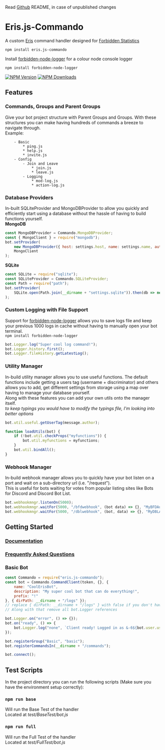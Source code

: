 Read [Github](https://github.com/Forbidden-Duck/eris.js-commando) README, in case of unpublished changes
# Eris.js-Commando
A custom [Eris](https://github.com/abalabahaha/eris) command handler designed for [Forbidden Statistics](https://github.com/Forbidden-Duck/ForbiddenStatistics)

```
npm install eris.js-commando
```

Install [forbidden-node-logger](https://github.com/Forbidden-Duck/forbidden-node-logger) for a colour node console logger
```
npm install forbidden-node-logger
```
[![NPM Version](https://badgen.net/npm/v/eris.js-commando)](https://www.npmjs.com/package/eris.js-commando)
[![NPM Downloads](https://badgen.net/npm/dm/eris.js-commando)](https://www.npmjs.com/package/eris.js-commando)

## **Features**

### Commands, Groups and Parent Groups
Give your bot project structure with Parent Groups and Groups. With these structures you can make having hundreds of commands a breeze to navigate through.\
Example:
```
    - Basic
        * ping.js
        * help.js
        * invite.js
    - Config
        - Join and Leave
            * join.js
            * leave.js
        - Logging
            * mod-log.js
            * action-log.js
```

### Database Providers
In-built SQLiteProvider and MongoDBProvider to allow you quickly and efficiently start using a database without the hassle of having to build functions yourself.\
**MongoDB**
```js
const MongoDBProvider = Commando.MongoDBProvider;
const { MongoClient } = require("mongodb");
bot.setProvider(
    new MongoDBProvider({ host: settings.host, name: settings.name, auth: settings.auth }),
    MongoClient
);
```
**SQLite**
```js
const SQLite = require("sqlite");
const SQLiteProvider = Commando.SQLiteProvider;
const Path = require("path");
bot.setProvider(
    SQLite.open(Path.join(__dirname + "settings.sqlite")).then(db => new sqlite(db))
);
```

### Custom Logging with File Support
Support for [forbidden-node-logger](https://github.com/Forbidden-Duck/forbidden-node-logger) allows you to save logs file and keep your previous 1000 logs in cache without having to manually open your bot terminal.\
`npm install forbidden-node-logger`
```js
bot.Logger.log("Super cool log command!");
bot.Logger.history.first();
bot.Logger.fileHistory.getLatestLog();
```

### Utility Manager
In-build utility manager allows you to use useful functions. The default functions include getting a users tag (username + discriminator) and others allows you to add, get different settings from storage using a map over having to manage your database yourself.\
Along with these features you can add your own utils onto the manager itself.\
*to keep typings you would have to modify the typings file, I'm looking into better options*
```js
bot.util.useful.getUserTag(message.author);
```
```js
function loadUtils(bot) {
    if (!bot.util.checkProps("myfunctions")) {
        bot.util.myfunctions = myfunctions;
    }
    bot.util.bindAll();
}
```

### Webhook Manager
In-build webhook manager allows you to quickly have your bot listen on a port and wait on a sub-directory url (i.e. "/request").\
This is useful for bots waiting for votes from popular listing sites like Bots for Discord and Discord Bot List.
```js
bot.webhookmngr.listenOn(5000);
bot.webhookmngr.waitFor(5000, "/bfdwebhook", (bot data) => {}, "MyBFDAuth");
bot.webhookmngr.waitFor(5000, "/dblwebhook", (bot, data) => {}, "MyDBLAuth");
```

## **Getting Started**

### [Documentation](https://github.com/Forbidden-Duck/eris.js-commando/tree/master/docs/)

### [Frequently Asked Questions](https://github.com/Forbidden-Duck/eris.js-commando/blob/master/FAQ.md)

### Basic Bot
```js
const Commando = require("eris.js-commando");
const bot = Commando.CommandClient(token, {}, {
    name: "CoolErisBot",
    description: "My super cool bot that can do everything!",
    prefix: "!"
}, { dirPath: __dirname + "/logs" }); 
// replace { dirPath: __dirname + "/logs" } with false if you don't have "forbidden-node-logger"
// Along with that remove all bot.Logger references

bot.Logger.on("error", () => {});
bot.on("ready", () => {
    bot.Logger.log("none", `Client ready! Logged in as &-6${bot.user.username}&r (&-c${bot.user.id}&r)`);
});

bot.registerGroup("Basic", "basic");
bot.registerCommandsIn(__dirname + "/commands");

bot.connect();
```

## **Test Scripts**
In the project directory you can run the following scripts (Make sure you have the environment setup correctly):

### `npm run base`
Will run the Base Test of the handler\
Located at *test/BaseTest/bot.js*

### `npm run full`
Will run the Full Test of the handler\
Located at *test/FullTest/bot.js*